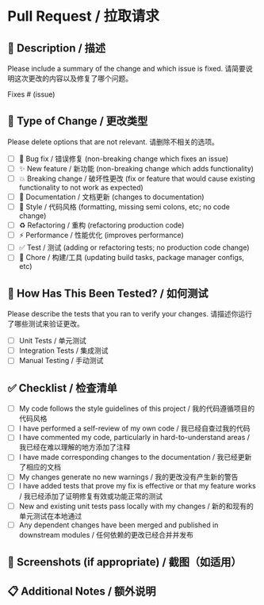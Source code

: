 # Pull Request / 拉取请求

## 📝 Description / 描述

Please include a summary of the change and which issue is fixed.
请简要说明这次更改的内容以及修复了哪个问题。

Fixes # (issue)

## 🔄 Type of Change / 更改类型

Please delete options that are not relevant.
请删除不相关的选项。

- [ ] 🐛 Bug fix / 错误修复 (non-breaking change which fixes an issue)
- [ ] ✨ New feature / 新功能 (non-breaking change which adds functionality)
- [ ] 💥 Breaking change / 破坏性更改 (fix or feature that would cause existing functionality to not work as expected)
- [ ] 📝 Documentation / 文档更新 (changes to documentation)
- [ ] 🎨 Style / 代码风格 (formatting, missing semi colons, etc; no code change)
- [ ] ♻️ Refactoring / 重构 (refactoring production code)
- [ ] ⚡ Performance / 性能优化 (improves performance)
- [ ] ✅ Test / 测试 (adding or refactoring tests; no production code change)
- [ ] 🔧 Chore / 构建/工具 (updating build tasks, package manager configs, etc)

## 🧪 How Has This Been Tested? / 如何测试

Please describe the tests that you ran to verify your changes.
请描述你运行了哪些测试来验证更改。

- [ ] Unit Tests / 单元测试
- [ ] Integration Tests / 集成测试
- [ ] Manual Testing / 手动测试

## ✅ Checklist / 检查清单

- [ ] My code follows the style guidelines of this project / 我的代码遵循项目的代码风格
- [ ] I have performed a self-review of my own code / 我已经自查过我的代码
- [ ] I have commented my code, particularly in hard-to-understand areas / 我已经在难以理解的地方添加了注释
- [ ] I have made corresponding changes to the documentation / 我已经更新了相应的文档
- [ ] My changes generate no new warnings / 我的更改没有产生新的警告
- [ ] I have added tests that prove my fix is effective or that my feature works / 我已经添加了证明修复有效或功能正常的测试
- [ ] New and existing unit tests pass locally with my changes / 新的和现有的单元测试在本地通过
- [ ] Any dependent changes have been merged and published in downstream modules / 任何依赖的更改已经合并并发布

## 📸 Screenshots (if appropriate) / 截图（如适用）

## 📋 Additional Notes / 额外说明

